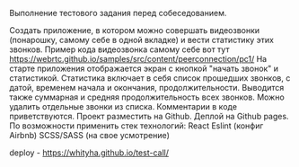 Выполнение тестового задания перед собеседованием.

Создать приложение, в котором можно совершать видеозвонки (понарошку, самому себе в 
одной вкладке) и вести статистику этих звонков.
Пример кода видеозвонка самому себе вот тут https://webrtc.github.io/samples/src/content/peerconnection/pc1/
На старте приложения отображается экран с кнопкой "начать звонок" и статистикой.
Статистика включает в себя список прошедших звонков, с датой, временем начала и окончания, продолжительности. Выводится также суммарная и средняя продолжительность всех звонков. Можно удалить отдельные звонки из списка.
Комментарии в коде приветствуются. Проект разместить на Github. Деплой на Github pages.
По возможности применить стек технологий:
React
Eslint (конфиг Airbnb)
SCSS/SASS (на свое усмотрение)

deploy - https://whityha.github.io/test-call/

